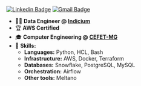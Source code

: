 [![Linkedin Badge](https://img.shields.io/badge/-LinkedIn-3333cc?style=flat-square&logo=Linkedin&logoColor=white&link=https://www.linkedin.com/in/fco3lho/)](https://www.linkedin.com/in/fco3lho/)
[![Gmail Badge](https://img.shields.io/badge/-Email-3333cc?style=flat-square&logo=Gmail&logoColor=white&link=mailto:felipecampos50123@gmail.com)](mailto:felipecampos50123@gmail.com)

- 👩‍💻 **Data Engineer @ [Indicium](https://www.indicium.tech)**
- 🏆 **AWS Certified**
- 🎓 **Computer Engineering @ [CEFET-MG](https://www.cefetmg.br/)**
- 🚀 **Skills:**
  - **Languages:** Python, HCL, Bash
  - **Infrastructure:** AWS, Docker, Terraform
  - **Databases:** Snowflake, PostgreSQL, MySQL
  - **Orchestration:** Airflow
  - **Other tools:** Meltano
